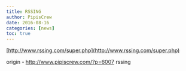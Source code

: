 ```yaml
---
title: RSSING
author: PipisCrew
date: 2016-08-16
categories: [news]
toc: true
---
```


[http://www.rssing.com/super.php](http://www.rssing.com/super.php)

origin - http://www.pipiscrew.com/?p=6007 rssing
